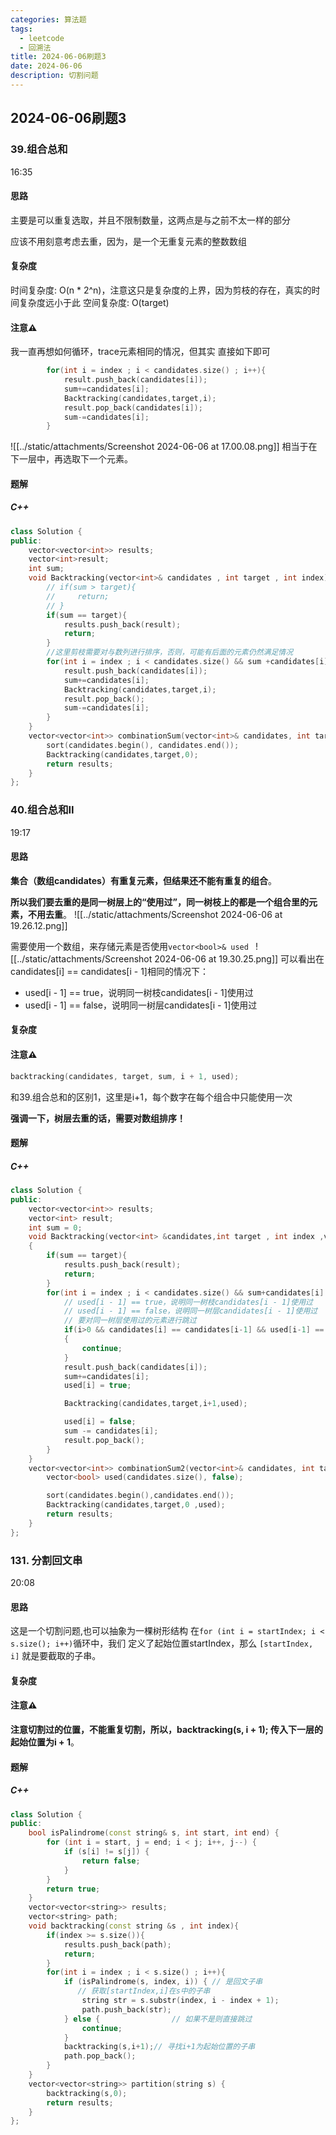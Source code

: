```yaml
---
categories: 算法题
tags:
  - leetcode
  - 回溯法
title: 2024-06-06刷题3
date: 2024-06-06
description: 切割问题
---
```

## 2024-06-06刷题3
### 39.组合总和
16:35
#### 思路
主要是可以重复选取，并且不限制数量，这两点是与之前不太一样的部分

应该不用刻意考虑去重，因为，是一个无重复元素的整数数组
#### 复杂度
时间复杂度: O(n * 2^n)，注意这只是复杂度的上界，因为剪枝的存在，真实的时间复杂度远小于此
空间复杂度: O(target)
#### 注意⚠️
我一直再想如何循环，trace元素相同的情况，但其实
直接如下即可
```C++
        for(int i = index ; i < candidates.size() ; i++){
            result.push_back(candidates[i]);
            sum+=candidates[i];
            Backtracking(candidates,target,i);                
            result.pop_back(candidates[i]);
            sum-=candidates[i];
        }
```
![[../static/attachments/Screenshot 2024-06-06 at 17.00.08.png]]
相当于在下一层中，再选取下一个元素。
#### 题解
##### C++
```C++
class Solution {
public:
    vector<vector<int>> results;
    vector<int>result;
    int sum;
    void Backtracking(vector<int>& candidates , int target , int index){
        // if(sum > target){
        //     return;
        // }
        if(sum == target){
            results.push_back(result);
            return;
        }
        //这里剪枝需要对与数列进行排序，否则，可能有后面的元素仍然满足情况
        for(int i = index ; i < candidates.size() && sum +candidates[i] <= target; i++){
            result.push_back(candidates[i]);
            sum+=candidates[i];
            Backtracking(candidates,target,i);
            result.pop_back();
            sum-=candidates[i];
        }
    }
    vector<vector<int>> combinationSum(vector<int>& candidates, int target) {
        sort(candidates.begin(), candidates.end());
        Backtracking(candidates,target,0);
        return results;
    }
};
```





### 40.组合总和II
19:17
#### 思路
**集合（数组candidates）有重复元素，但结果还不能有重复的组合**。

**所以我们要去重的是同一树层上的“使用过”，同一树枝上的都是一个组合里的元素，不用去重**。
![[../static/attachments/Screenshot 2024-06-06 at 19.26.12.png]]

需要使用一个数组，来存储元素是否使用`vector<bool>& used `
![[../static/attachments/Screenshot 2024-06-06 at 19.30.25.png]]
可以看出在candidates[i] == candidates[i - 1]相同的情况下：
- used[i - 1] == true，说明同一树枝candidates[i - 1]使用过
- used[i - 1] == false，说明同一树层candidates[i - 1]使用过
#### 复杂度
#### 注意⚠️
```C++
backtracking(candidates, target, sum, i + 1, used);
```
和39.组合总和的区别1，这里是i+1，每个数字在每个组合中只能使用一次

**强调一下，树层去重的话，需要对数组排序！**
#### 题解
##### C++
```C++
class Solution {
public:
    vector<vector<int>> results;
    vector<int> result;
    int sum = 0;    
    void Backtracking(vector<int> &candidates,int target , int index ,vector<bool>& used)
    {
        if(sum == target){
            results.push_back(result);
            return;
        }
        for(int i = index ; i < candidates.size() && sum+candidates[i] <= target ; i++){
            // used[i - 1] == true，说明同一树枝candidates[i - 1]使用过
            // used[i - 1] == false，说明同一树层candidates[i - 1]使用过
            // 要对同一树层使用过的元素进行跳过
            if(i>0 && candidates[i] == candidates[i-1] && used[i-1] == false)
            {
                continue;
            }
            result.push_back(candidates[i]);
            sum+=candidates[i];
            used[i] = true;

            Backtracking(candidates,target,i+1,used);

            used[i] = false;
            sum -= candidates[i];
            result.pop_back();            
        }
    }
    vector<vector<int>> combinationSum2(vector<int>& candidates, int target) {
        vector<bool> used(candidates.size(), false);

        sort(candidates.begin(),candidates.end());
        Backtracking(candidates,target,0 ,used);
        return results;
    }
};
```

### 131. 分割回文串
20:08
#### 思路
这是一个切割问题,也可以抽象为一棵树形结构
在`for (int i = startIndex; i < s.size(); i++)`循环中，我们 定义了起始位置startIndex，那么 `[startIndex, i]` 就是要截取的子串。
#### 复杂度
#### 注意⚠️
**注意切割过的位置，不能重复切割，所以，backtracking(s, i + 1); 传入下一层的起始位置为i + 1**。
#### 题解
##### C++
```C++
class Solution {
public:
    bool isPalindrome(const string& s, int start, int end) {
        for (int i = start, j = end; i < j; i++, j--) {
            if (s[i] != s[j]) {
                return false;
            }
        }
        return true;
    }
    vector<vector<string>> results;
    vector<string> path;
    void backtracking(const string &s , int index){
        if(index >= s.size()){
            results.push_back(path);
            return;
        }
        for(int i = index ; i < s.size() ; i++){
            if (isPalindrome(s, index, i)) { // 是回文子串
               // 获取[startIndex,i]在s中的子串
                string str = s.substr(index, i - index + 1);
                path.push_back(str);
            } else {                // 如果不是则直接跳过
                continue;
            }
            backtracking(s,i+1);// 寻找i+1为起始位置的子串
            path.pop_back();
        }
    }
    vector<vector<string>> partition(string s) {
        backtracking(s,0);
        return results;
    }
};
```





